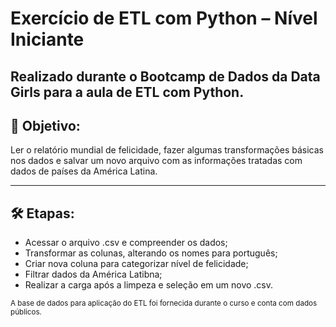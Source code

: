 # Exercício de ETL com Python – Nível Iniciante
## <p>Realizado durante o Bootcamp de Dados da Data Girls para a aula de ETL com Python. </p> 

## 🎯 Objetivo:

Ler o relatório mundial de felicidade, fazer algumas transformações básicas nos dados e salvar um novo arquivo com as informações tratadas com dados de países da América Latina.

---

## 🛠️ Etapas: 

- Acessar o arquivo .csv e compreender os dados;
- Transformar as colunas, alterando os nomes para português;
- Criar nova coluna para categorizar nível de felicidade;
- Filtrar dados da América Latibna;
- Realizar a carga após a limpeza e seleção em um novo .csv.

<sub> A base de dados para aplicação do ETL foi fornecida durante o curso e conta com dados públicos. </sub>


